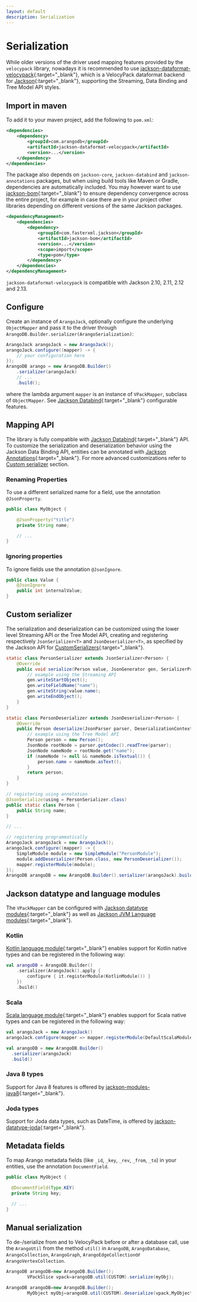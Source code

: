 ```yaml
---
layout: default
description: Serialization
---
```

# Serialization

While older versions of the driver used mapping features provided by the
`velocypack` library, nowadays it is recommended to use
[jackson-dataformat-velocypack](https://github.com/arangodb/jackson-dataformat-velocypack){:target="_blank"},
which is a VelocyPack dataformat backend for [Jackson](https://github.com/FasterXML/jackson){:target="_blank"},
supporting the Streaming, Data Binding and Tree Model API styles.

## Import in maven

To add it to your maven project, add the following to `pom.xml`:

```XML
<dependencies>
    <dependency>
        <groupId>com.arangodb</groupId>
        <artifactId>jackson-dataformat-velocypack</artifactId>
        <version>...</version>
    </dependency>
</dependencies>
```

The package also depends on `jackson-core`, `jackson-databind` and
`jackson-annotations` packages, but when using build tools like Maven or
Gradle, dependencies are automatically included. You may however want to
use [jackson-bom](https://github.com/FasterXML/jackson-bom){:target="_blank"}
to ensure dependency convergence across the entire project, for example in case
there are in your project other libraries depending on different versions of
the same Jackson packages.

```XML
<dependencyManagement>
    <dependencies>
        <dependency>
            <groupId>com.fasterxml.jackson</groupId>
            <artifactId>jackson-bom</artifactId>
            <version>...</version>
            <scope>import</scope>
            <type>pom</type>
        </dependency>
    </dependencies>
</dependencyManagement>
```

`jackson-dataformat-velocypack` is compatible with Jackson 2.10, 2.11, 2.12 and 2.13.

## Configure

Create an instance of `ArangoJack`, optionally configure the underlying
`ObjectMapper` and pass it to the driver through
`ArangoDB.Builder.serializer(ArangoSerialization)`:

```Java
ArangoJack arangoJack = new ArangoJack();
arangoJack.configure((mapper) -> {
    // your configuration here
});
ArangoDB arango = new ArangoDB.Builder()
    .serializer(arangoJack)
    // ...
    .build();
```

where the lambda argument `mapper` is an instance of `VPackMapper`, subclass
of `ObjectMapper`. See
[Jackson Databind](https://github.com/FasterXML/jackson-databind/wiki/JacksonFeatures){:target="_blank"}
configurable features.

## Mapping API

The library is fully compatible with [Jackson Databind](https://github.com/FasterXML/jackson-databind){:target="_blank"}
API. To customize the serialization and deserialization behavior using the
Jackson Data Binding API, entities can be annotated with
[Jackson Annotations](https://github.com/FasterXML/jackson-annotations){:target="_blank"}.
For more advanced customizations refer to [Custom serializer](#custom-serializer) section.

### Renaming Properties

To use a different serialized name for a field, use the annotation
`@JsonProperty`.

```Java
public class MyObject {

    @JsonProperty("title")
    private String name;

    // ...
}
```

### Ignoring properties

To ignore fields use the annotation `@JsonIgnore`.

```Java
public class Value {
    @JsonIgnore
    public int internalValue;
}
```

## Custom serializer

The serialization and deserialization can be customized using the lower level
Streaming API or the Tree Model API, creating and registering respectively
`JsonSerializer<T>` and `JsonDeserializer<T>`, as specified by the Jackson API
for [CustomSerializers](https://github.com/FasterXML/jackson-docs/wiki/JacksonHowToCustomSerializers){:target="_blank"}.

```Java
static class PersonSerializer extends JsonSerializer<Person> {
    @Override
    public void serialize(Person value, JsonGenerator gen, SerializerProvider serializers) throws IOException {
        // example using the Streaming API
        gen.writeStartObject();
        gen.writeFieldName("name");
        gen.writeString(value.name);
        gen.writeEndObject();
    }
}

static class PersonDeserializer extends JsonDeserializer<Person> {
    @Override
    public Person deserialize(JsonParser parser, DeserializationContext ctxt) throws IOException {
        // example using the Tree Model API
        Person person = new Person();
        JsonNode rootNode = parser.getCodec().readTree(parser);
        JsonNode nameNode = rootNode.get("name");
        if (nameNode != null && nameNode.isTextual()) {
            person.name = nameNode.asText();
        }
        return person;
    }
}

// registering using annotation
@JsonSerialize(using = PersonSerializer.class)
public static class Person {
    public String name;
}

// ...

// registering programmatically
ArangoJack arangoJack = new ArangoJack();
arangoJack.configure((mapper) -> {
    SimpleModule module = new SimpleModule("PersonModule");
    module.addDeserializer(Person.class, new PersonDeserializer());
    mapper.registerModule(module);
});
ArangoDB arangoDB = new ArangoDB.Builder().serializer(arangoJack).build();
```

## Jackson datatype and language modules

The `VPackMapper` can be configured
with [Jackson datatype modules](https://github.com/FasterXML/jackson#third-party-datatype-modules){:target="_blank"}
as well as [Jackson JVM Language modules](https://github.com/FasterXML/jackson#jvm-language-modules){:target="_blank"}.

### Kotlin

[Kotlin language module](https://github.com/FasterXML/jackson-module-kotlin){:target="_blank"}
enables support for Kotlin native types and can be registered in the following way:

```kotlin
val arangoDB = ArangoDB.Builder()
    .serializer(ArangoJack().apply {
        configure { it.registerModule(KotlinModule()) }
    })
    .build()
```

### Scala

[Scala language module](https://github.com/FasterXML/jackson-module-scala){:target="_blank"}
enables support for Scala native types and can be registered in the following way:

```scala
val arangoJack = new ArangoJack()
arangoJack.configure(mapper => mapper.registerModule(DefaultScalaModule))

val arangoDB = new ArangoDB.Builder()
  .serializer(arangoJack)
  .build()
```

### Java 8 types

Support for Java 8 features is offered by
[jackson-modules-java8](https://github.com/FasterXML/jackson-modules-java8){:target="_blank"}.

### Joda types

Support for Joda data types, such as DateTime, is offered by
[jackson-datatype-joda](https://github.com/FasterXML/jackson-datatype-joda){:target="_blank"}.

## Metadata fields

To map Arango metadata fields (like `_id`, `_key`, `_rev`, `_from`, `_to`) in
your entities, use the annotation `DocumentField`.

```Java
public class MyObject {

  @DocumentField(Type.KEY)
  private String key;
  
  // ...
}
```

## Manual serialization

To de-/serialize from and to VelocyPack before or after a database call, use the
`ArangoUtil` from the method `util()` in `ArangoDB`, `ArangoDatabase`,
`ArangoCollection`, `ArangoGraph`, `ArangoEdgeCollection`or `ArangoVertexCollection`.

```Java
ArangoDB arangoDB=new ArangoDB.Builder();
        VPackSlice vpack=arangoDB.util(CUSTOM).serialize(myObj);
```

```Java
ArangoDB arangoDB=new ArangoDB.Builder();
        MyObject myObj=arangoDB.util(CUSTOM).deserialize(vpack,MyObject.class);
```
